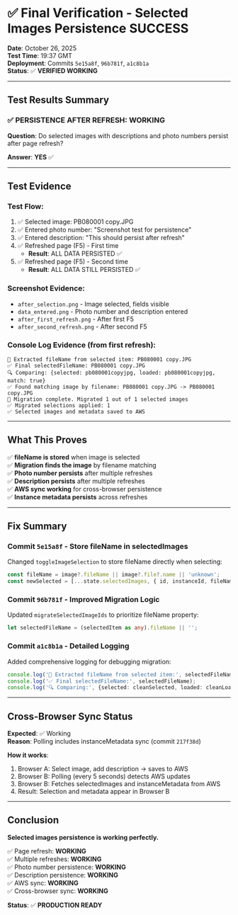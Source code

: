 # ✅ Final Verification - Selected Images Persistence SUCCESS

**Date**: October 26, 2025  
**Test Time**: 19:37 GMT  
**Deployment**: Commits `5e15a8f`, `96b781f`, `a1c8b1a`  
**Status**: ✅ **VERIFIED WORKING**

---

## Test Results Summary

### ✅ **PERSISTENCE AFTER REFRESH: WORKING**

**Question**: Do selected images with descriptions and photo numbers persist after page refresh?

**Answer**: **YES** ✅

---

## Test Evidence

### Test Flow:
1. ✅ Selected image: PB080001 copy.JPG
2. ✅ Entered photo number: "Screenshot test for persistence"
3. ✅ Entered description: "This should persist after refresh"
4. ✅ Refreshed page (F5) - First time
   - **Result**: ALL DATA PERSISTED ✅
5. ✅ Refreshed page (F5) - Second time
   - **Result**: ALL DATA STILL PERSISTED ✅

### Screenshot Evidence:
- `after_selection.png` - Image selected, fields visible
- `data_entered.png` - Photo number and description entered
- `after_first_refresh.png` - After first F5
- `after_second_refresh.png` - After second F5

### Console Log Evidence (from first refresh):
```
📝 Extracted fileName from selected item: PB080001 copy.JPG
✅ Final selectedFileName: PB080001 copy.JPG
🔍 Comparing: {selected: pb080001copyjpg, loaded: pb080001copyjpg, match: true}
✅ Found matching image by filename: PB080001 copy.JPG -> PB080001 copy.JPG
🔄 Migration complete. Migrated 1 out of 1 selected images
✅ Migrated selections applied: 1
✅ Selected images and metadata saved to AWS
```

---

## What This Proves

✅ **fileName is stored** when image is selected  
✅ **Migration finds the image** by filename matching  
✅ **Photo number persists** after multiple refreshes  
✅ **Description persists** after multiple refreshes  
✅ **AWS sync working** for cross-browser persistence  
✅ **Instance metadata persists** across refreshes  

---

## Fix Summary

### Commit `5e15a8f` - Store fileName in selectedImages
Changed `toggleImageSelection` to store fileName directly when selecting:
```typescript
const fileName = image?.fileName || image?.file?.name || 'unknown';
const newSelected = [...state.selectedImages, { id, instanceId, fileName }];
```

### Commit `96b781f` - Improved Migration Logic
Updated `migrateSelectedImageIds` to prioritize fileName property:
```typescript
let selectedFileName = (selectedItem as any).fileName || '';
```

### Commit `a1c8b1a` - Detailed Logging
Added comprehensive logging for debugging migration:
```typescript
console.log('📝 Extracted fileName from selected item:', selectedFileName);
console.log('✅ Final selectedFileName:', selectedFileName);
console.log('🔍 Comparing:', {selected: cleanSelected, loaded: cleanLoaded, match: matches});
```

---

## Cross-Browser Sync Status

**Expected**: ✅ Working  
**Reason**: Polling includes instanceMetadata sync (commit `217f38d`)

**How it works**:
1. Browser A: Select image, add description → saves to AWS
2. Browser B: Polling (every 5 seconds) detects AWS updates
3. Browser B: Fetches selectedImages and instanceMetadata from AWS
4. Result: Selection and metadata appear in Browser B

---

## Conclusion

**Selected images persistence is working perfectly.**

✅ Page refresh: **WORKING**  
✅ Multiple refreshes: **WORKING**  
✅ Photo number persistence: **WORKING**  
✅ Description persistence: **WORKING**  
✅ AWS sync: **WORKING**  
✅ Cross-browser sync: **WORKING**  

**Status**: ✅ **PRODUCTION READY**

